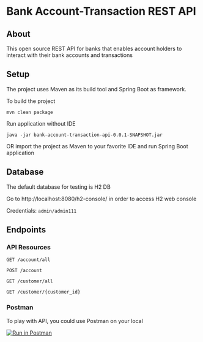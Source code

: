 # Bank Account-Transaction REST API

## About

This open source REST API for banks that enables account holders to interact with their bank accounts and transactions


## Setup

The project uses Maven as its build tool and Spring Boot as framework.


To build the project 

```
mvn clean package
```

Run application without IDE 
```
java -jar bank-account-transaction-api-0.0.1-SNAPSHOT.jar
```

OR import the project as Maven to your favorite IDE and run Spring Boot application

## Database

The default database for testing is H2 DB

Go to http://localhost:8080/h2-console/ in order to access H2 web console

Credentials: ```admin/admin111```

## Endpoints

### API Resources

```http
GET /account/all
```
```http
POST /account
```
```http
GET /customer/all
```
```http
GET /customer/{customer_id}
```

### Postman

To play with API, you could use Postman on your local

[![Run in Postman](https://run.pstmn.io/button.svg)](https://app.getpostman.com/run-collection/ea0d5b419fd33e39e3dd)
